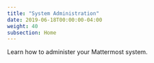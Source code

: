 ```yaml
---
title: "System Administration"
date: 2019-06-18T00:00:00-04:00
weight: 40
subsection: Home
---
```


Learn how to administer your Mattermost system.
